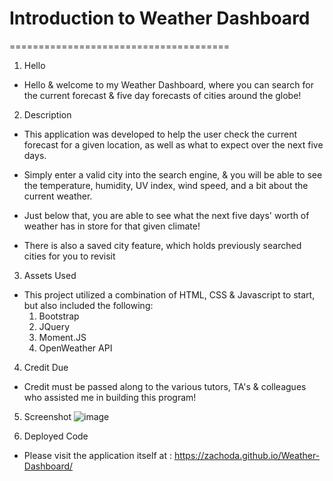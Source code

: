 # Introduction to Weather Dashboard 
======================================
1. Hello
- Hello & welcome to my Weather Dashboard, where you can search for the current forecast & five day forecasts of cities around the globe!

2. Description
- This application was developed to help the user check the current forecast for a given location, as well as what to expect over the next five days.

- Simply enter a valid city into the search engine, & you will be able to see the temperature, humidity, UV index, wind speed, and a bit about the current weather.

- Just below that, you are able to see what the next five days' worth of weather has in store for that given climate!

- There is also a saved city feature, which holds previously searched cities for you to revisit

3. Assets Used
- This project utilized a combination of HTML, CSS & Javascript to start, but also included the following:
  1. Bootstrap
  2. JQuery
  3. Moment.JS
  4. OpenWeather API
  
 4. Credit Due
 - Credit must be passed along to the various tutors, TA's & colleagues who assisted me in building this program!
 
 5. Screenshot
 ![image](https://user-images.githubusercontent.com/105247622/181622714-521c4eae-a05a-414d-8a53-42403b8fc3ea.png)

 6. Deployed Code
 - Please visit the application itself at : https://zachoda.github.io/Weather-Dashboard/
